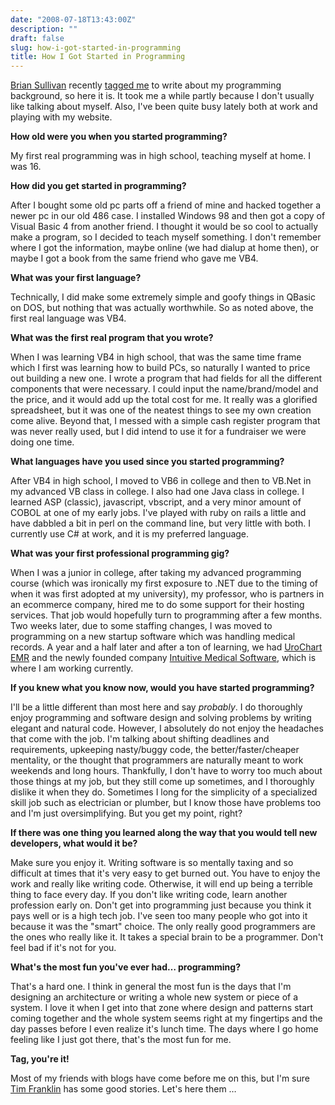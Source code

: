 ```yaml
---
date: "2008-07-18T13:43:00Z"
description: ""
draft: false
slug: how-i-got-started-in-programming
title: How I Got Started in Programming
---
```



[Brian Sullivan](http://sullivansoftdev.com/blog) recently [tagged me](http://sullivansoftdev.com/blog/post/How-I-Got-Started-in-Programming.aspx) to write about my programming background, so here it is. It took me a while partly because I don't usually like talking about myself. Also, I've been quite busy lately both at work and playing with my website.


**How old were you when you started programming?**

 My first real programming was in high school, teaching myself at home. I was 16.

**How did you get started in programming?**

 After I bought some old pc parts off a friend of mine and hacked together a newer pc in our old 486 case. I installed Windows 98 and then got a copy of Visual Basic 4 from another friend. I thought it would be so cool to actually make a program, so I decided to teach myself something. I don't remember where I got the information, maybe online (we had dialup at home then), or maybe I got a book from the same friend who gave me VB4.

**What was your first language?**

 Technically, I did make some extremely simple and goofy things in QBasic on DOS, but nothing that was actually worthwhile. So as noted above, the first real language was VB4.

**What was the first real program that you wrote?**

 When I was learning VB4 in high school, that was the same time frame which I first was learning how to build PCs, so naturally I wanted to price out building a new one. I wrote a program that had fields for all the different components that were necessary. I could input the name/brand/model and the price, and it would add up the total cost for me. It really was a glorified spreadsheet, but it was one of the neatest things to see my own creation come alive. Beyond that, I messed with a simple cash register program that was never really used, but I did intend to use it for a fundraiser we were doing one time.

**What languages have you used since you started programming?**

 After VB4 in high school, I moved to VB6 in college and then to VB.Net in my advanced VB class in college. I also had one Java class in college. I learned ASP (classic), javascript, vbscript, and a very minor amount of COBOL at one of my early jobs. I've played with ruby on rails a little and have dabbled a bit in perl on the command line, but very little with both. I currently use C# at work, and it is my preferred language.

**What was your first professional programming gig?**

 When I was a junior in college, after taking my advanced programming course (which was ironically my first exposure to .NET due to the timing of when it was first adopted at my university), my professor, who is partners in an ecommerce company, hired me to do some support for their hosting services. That job would hopefully turn to programming after a few months. Two weeks later, due to some staffing changes, I was moved to programming on a new startup software which was handling medical records. A year and a half later and after a ton of learning, we had [UroChart EMR](http://urochartemr.com/) and the newly founded company [Intuitive Medical Software](http://intuitivemedical.com/), which is where I am working currently.

**If you knew what you know now, would you have started programming?**

 I'll be a little different than most here and say *probably*. I do thoroughly enjoy programming and software design and solving problems by writing elegant and natural code. However, I absolutely do not enjoy the headaches that come with the job. I'm talking about shifting deadlines and requirements, upkeeping nasty/buggy code, the better/faster/cheaper mentality, or the thought that programmers are naturally meant to work weekends and long hours. Thankfully, I don't have to worry too much about those things at my job, but they still come up sometimes, and I thoroughly dislike it when they do. Sometimes I long for the simplicity of a specialized skill job such as electrician or plumber, but I know those have problems too and I'm just oversimplifying. But you get my point, right?

**If there was one thing you learned along the way that you would tell new developers, what would it be?**

 Make sure you enjoy it. Writing software is so mentally taxing and so difficult at times that it's very easy to get burned out. You have to enjoy the work and really like writing code. Otherwise, it will end up being a terrible thing to face every day. If you don't like writing code, learn another profession early on. Don't get into programming just because you think it pays well or is a high tech job. I've seen too many people who got into it because it was the "smart" choice. The only really good programmers are the ones who really like it. It takes a special brain to be a programmer. Don't feel bad if it's not for you.

**What's the most fun you've ever had… programming?**

 That's a hard one. I think in general the most fun is the days that I'm designing an architecture or writing a whole new system or piece of a system. I love it when I get into that zone where design and patterns start coming together and the whole system seems right at my fingertips and the day passes before I even realize it's lunch time. The days where I go home feeling like I just got there, that's the most fun for me.

**Tag, you're it!**

 Most of my friends with blogs have come before me on this, but I'm sure [Tim Franklin](http://www.famunit.com/) has some good stories. Let's here them …

